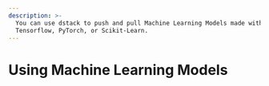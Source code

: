 ```yaml
---
description: >-
  You can use dstack to push and pull Machine Learning Models made with
  Tensorflow, PyTorch, or Scikit-Learn.
---
```


# Using Machine Learning Models

